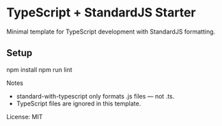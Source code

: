 # TypeScript + StandardJS Starter

Minimal template for TypeScript development with StandardJS formatting.

## Setup

npm install
npm run lint

Notes
- standard-with-typescript only formats .js files — not .ts.
- TypeScript files are ignored in this template.

License: MIT
